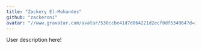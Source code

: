```yaml
---
title: "Zackery El-Mohandes"
github: "zackeroni"
avatar: "//www.gravatar.com/avatar/530ccbe41d7d064221d2ecf0df534964?d=identicon"
---
```


User description here!
